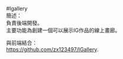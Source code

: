 #Igallery    
簡述：  
負責後端開發。  
主要功能為創建一個可以展示IG作品的線上畫廊。  
  
與前端結合：  
https://github.com/zx123497/IGallery.
